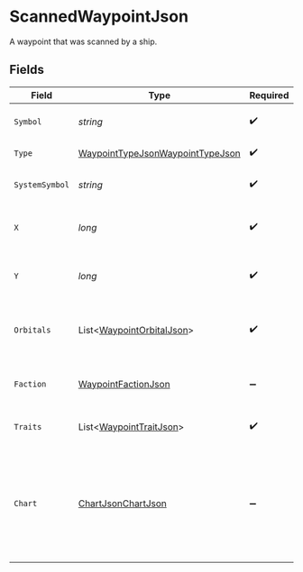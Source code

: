 # ScannedWaypointJson

A waypoint that was scanned by a ship.


## Fields

| Field                                                                                           | Type                                                                                            | Required                                                                                        | Description                                                                                     |
| ----------------------------------------------------------------------------------------------- | ----------------------------------------------------------------------------------------------- | ----------------------------------------------------------------------------------------------- | ----------------------------------------------------------------------------------------------- |
| `Symbol`                                                                                        | *string*                                                                                        | :heavy_check_mark:                                                                              | The symbol of the waypoint.                                                                     |
| `Type`                                                                                          | [WaypointTypeJsonWaypointTypeJson](../../Models/Components/WaypointTypeJsonWaypointTypeJson.md) | :heavy_check_mark:                                                                              | The type of waypoint.                                                                           |
| `SystemSymbol`                                                                                  | *string*                                                                                        | :heavy_check_mark:                                                                              | The symbol of the system.                                                                       |
| `X`                                                                                             | *long*                                                                                          | :heavy_check_mark:                                                                              | Position in the universe in the x axis.                                                         |
| `Y`                                                                                             | *long*                                                                                          | :heavy_check_mark:                                                                              | Position in the universe in the y axis.                                                         |
| `Orbitals`                                                                                      | List<[WaypointOrbitalJson](../../Models/Components/WaypointOrbitalJson.md)>                     | :heavy_check_mark:                                                                              | List of waypoints that orbit this waypoint.                                                     |
| `Faction`                                                                                       | [WaypointFactionJson](../../Models/Components/WaypointFactionJson.md)                           | :heavy_minus_sign:                                                                              | The faction that controls the waypoint.                                                         |
| `Traits`                                                                                        | List<[WaypointTraitJson](../../Models/Components/WaypointTraitJson.md)>                         | :heavy_check_mark:                                                                              | The traits of the waypoint.                                                                     |
| `Chart`                                                                                         | [ChartJsonChartJson](../../Models/Components/ChartJsonChartJson.md)                             | :heavy_minus_sign:                                                                              | The chart of a system or waypoint, which makes the location visible to other agents.            |